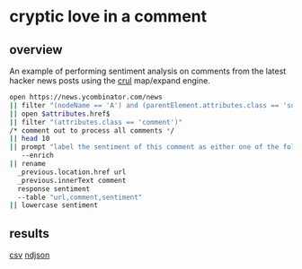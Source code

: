 # cryptic love in a comment

## overview 

An example of performing sentiment analysis on comments from the latest hacker news posts using the [crul](https://crul.com) map/expand engine. 

```bash
open https://news.ycombinator.com/news
|| filter "(nodeName == 'A') and (parentElement.attributes.class == 'subline')"
|| open $attributes.href$
|| filter "(attributes.class == 'comment')"
/* comment out to process all comments */
|| head 10
|| prompt "label the sentiment of this comment as either one of the following seductive, off-putting or neutral: $innerText$" 
   --enrich
|| rename
  _previous.location.href url
  _previous.innerText comment
  response sentiment
  --table "url,comment,sentiment"
|| lowercase sentiment
```

## results

[csv](results.csv)
[ndjson](results.ndjson)
